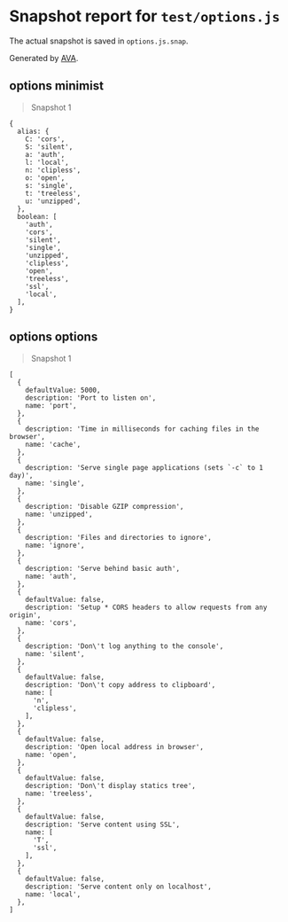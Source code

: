 # Snapshot report for `test/options.js`

The actual snapshot is saved in `options.js.snap`.

Generated by [AVA](https://ava.li).

## options minimist

> Snapshot 1

    {
      alias: {
        C: 'cors',
        S: 'silent',
        a: 'auth',
        l: 'local',
        n: 'clipless',
        o: 'open',
        s: 'single',
        t: 'treeless',
        u: 'unzipped',
      },
      boolean: [
        'auth',
        'cors',
        'silent',
        'single',
        'unzipped',
        'clipless',
        'open',
        'treeless',
        'ssl',
        'local',
      ],
    }

## options options

> Snapshot 1

    [
      {
        defaultValue: 5000,
        description: 'Port to listen on',
        name: 'port',
      },
      {
        description: 'Time in milliseconds for caching files in the browser',
        name: 'cache',
      },
      {
        description: 'Serve single page applications (sets `-c` to 1 day)',
        name: 'single',
      },
      {
        description: 'Disable GZIP compression',
        name: 'unzipped',
      },
      {
        description: 'Files and directories to ignore',
        name: 'ignore',
      },
      {
        description: 'Serve behind basic auth',
        name: 'auth',
      },
      {
        defaultValue: false,
        description: 'Setup * CORS headers to allow requests from any origin',
        name: 'cors',
      },
      {
        description: 'Don\'t log anything to the console',
        name: 'silent',
      },
      {
        defaultValue: false,
        description: 'Don\'t copy address to clipboard',
        name: [
          'n',
          'clipless',
        ],
      },
      {
        defaultValue: false,
        description: 'Open local address in browser',
        name: 'open',
      },
      {
        defaultValue: false,
        description: 'Don\'t display statics tree',
        name: 'treeless',
      },
      {
        defaultValue: false,
        description: 'Serve content using SSL',
        name: [
          'T',
          'ssl',
        ],
      },
      {
        defaultValue: false,
        description: 'Serve content only on localhost',
        name: 'local',
      },
    ]
